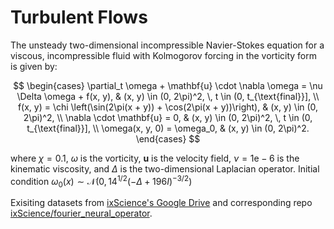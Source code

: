 # Turbulent Flows

The unsteady two-dimensional incompressible Navier-Stokes equation for a viscous, incompressible fluid with Kolmogorov forcing in the vorticity form is given by:

$$
\begin{cases}
\partial_t \omega + \mathbf{u} \cdot \nabla \omega = \nu \Delta \omega + f(x, y), & (x, y) \in (0, 2\pi)^2, \, t \in (0, t_{\text{final}}], \\
f(x, y) = \chi \left(\sin(2\pi(x + y)) + \cos(2\pi(x + y))\right), & (x, y) \in (0, 2\pi)^2, \\
\nabla \cdot \mathbf{u} = 0, & (x, y) \in (0, 2\pi)^2, \, t \in (0, t_{\text{final}}], \\
\omega(x, y, 0) = \omega_0, & (x, y) \in (0, 2\pi)^2.
\end{cases}
$$

where $\chi = 0.1$, $\omega$ is the vorticity, $\mathbf{u}$ is the velocity field, $\nu=1\text{e}-6$ is the kinematic viscosity, and $\Delta$ is the two-dimensional Laplacian operator. Initial condition $\omega_0(x) \sim \mathcal{N}\left(0, 14^{1/2}\left(-\Delta + 196 I\right)^{-3/2}\right)$


Exisiting datasets from [ixScience's Google Drive](https://drive.google.com/drive/folders/1UnbQh2WWc6knEHbLn-ZaXrKUZhp7pjt-) and corresponding repo [ixScience/fourier_neural_operator](https://github.com/ixScience/fourier_neural_operator).